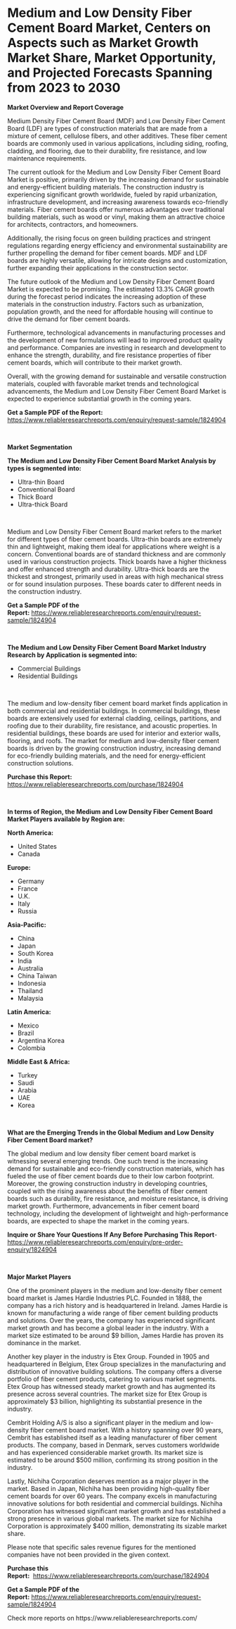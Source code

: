 <p><h1>Medium and Low Density Fiber Cement Board Market, Centers on Aspects such as Market Growth Market Share, Market Opportunity, and Projected Forecasts Spanning from 2023 to 2030</h1></p><p><strong>Market Overview and Report Coverage</strong></p>
<p><p>Medium Density Fiber Cement Board (MDF) and Low Density Fiber Cement Board (LDF) are types of construction materials that are made from a mixture of cement, cellulose fibers, and other additives. These fiber cement boards are commonly used in various applications, including siding, roofing, cladding, and flooring, due to their durability, fire resistance, and low maintenance requirements.</p><p>The current outlook for the Medium and Low Density Fiber Cement Board Market is positive, primarily driven by the increasing demand for sustainable and energy-efficient building materials. The construction industry is experiencing significant growth worldwide, fueled by rapid urbanization, infrastructure development, and increasing awareness towards eco-friendly materials. Fiber cement boards offer numerous advantages over traditional building materials, such as wood or vinyl, making them an attractive choice for architects, contractors, and homeowners.</p><p>Additionally, the rising focus on green building practices and stringent regulations regarding energy efficiency and environmental sustainability are further propelling the demand for fiber cement boards. MDF and LDF boards are highly versatile, allowing for intricate designs and customization, further expanding their applications in the construction sector.</p><p>The future outlook of the Medium and Low Density Fiber Cement Board Market is expected to be promising. The estimated 13.3% CAGR growth during the forecast period indicates the increasing adoption of these materials in the construction industry. Factors such as urbanization, population growth, and the need for affordable housing will continue to drive the demand for fiber cement boards.</p><p>Furthermore, technological advancements in manufacturing processes and the development of new formulations will lead to improved product quality and performance. Companies are investing in research and development to enhance the strength, durability, and fire resistance properties of fiber cement boards, which will contribute to their market growth.</p><p>Overall, with the growing demand for sustainable and versatile construction materials, coupled with favorable market trends and technological advancements, the Medium and Low Density Fiber Cement Board Market is expected to experience substantial growth in the coming years.</p></p>
<p><strong>Get a Sample PDF of the Report:</strong> <a href="https://www.reliableresearchreports.com/enquiry/request-sample/1824904">https://www.reliableresearchreports.com/enquiry/request-sample/1824904</a></p>
<p>&nbsp;</p>
<p><strong>Market Segmentation</strong></p>
<p><strong>The Medium and Low Density Fiber Cement Board Market Analysis by types is segmented into:</strong></p>
<p><ul><li>Ultra-thin Board</li><li>Conventional Board</li><li>Thick Board</li><li>Ultra-thick Board</li></ul></p>
<p>&nbsp;</p>
<p><p>Medium and Low Density Fiber Cement Board market refers to the market for different types of fiber cement boards. Ultra-thin boards are extremely thin and lightweight, making them ideal for applications where weight is a concern. Conventional boards are of standard thickness and are commonly used in various construction projects. Thick boards have a higher thickness and offer enhanced strength and durability. Ultra-thick boards are the thickest and strongest, primarily used in areas with high mechanical stress or for sound insulation purposes. These boards cater to different needs in the construction industry.</p></p>
<p><strong>Get a Sample PDF of the Report:</strong>&nbsp;<a href="https://www.reliableresearchreports.com/enquiry/request-sample/1824904">https://www.reliableresearchreports.com/enquiry/request-sample/1824904</a></p>
<p>&nbsp;</p>
<p><strong>The Medium and Low Density Fiber Cement Board Market Industry Research by Application is segmented into:</strong></p>
<p><ul><li>Commercial Buildings</li><li>Residential Buildings</li></ul></p>
<p>&nbsp;</p>
<p><p>The medium and low-density fiber cement board market finds application in both commercial and residential buildings. In commercial buildings, these boards are extensively used for external cladding, ceilings, partitions, and roofing due to their durability, fire resistance, and acoustic properties. In residential buildings, these boards are used for interior and exterior walls, flooring, and roofs. The market for medium and low-density fiber cement boards is driven by the growing construction industry, increasing demand for eco-friendly building materials, and the need for energy-efficient construction solutions.</p></p>
<p><strong>Purchase this Report:</strong>&nbsp; <a href="https://www.reliableresearchreports.com/purchase/1824904">https://www.reliableresearchreports.com/purchase/1824904</a></p>
<p>&nbsp;</p>
<p><strong>In terms of Region, the Medium and Low Density Fiber Cement Board Market Players available by Region are:</strong></p>
<p>
    <p> <strong> North America: </strong>
        <ul>
            <li>United States</li>
            <li>Canada</li>
        </ul>
        </p> 
    <p> <strong> Europe: </strong>
        <ul>
            <li>Germany</li>
            <li>France</li>
            <li>U.K.</li>
            <li>Italy</li>
            <li>Russia</li>
        </ul>
        </p> 
    <p> <strong> Asia-Pacific: </strong>
        <ul>
            <li>China</li>
            <li>Japan</li>
            <li>South Korea</li>
            <li>India</li>
            <li>Australia</li>
            <li>China Taiwan</li>
            <li>Indonesia</li>
            <li>Thailand</li>
            <li>Malaysia</li>
        </ul>
        </p> 
    <p> <strong> Latin America: </strong>
        <ul>
            <li>Mexico</li>
            <li>Brazil</li>
            <li>Argentina Korea</li>
            <li>Colombia</li>
        </ul>
        </p> 
    <p> <strong> Middle East & Africa: </strong>
        <ul>
            <li>Turkey</li>
            <li>Saudi</li>
            <li>Arabia</li>
            <li>UAE</li>
            <li>Korea</li>
        </ul>
    </p>
    </p>
<p>&nbsp;</p>
<p><strong>What are the Emerging Trends in the Global Medium and Low Density Fiber Cement Board market?</strong></p>
<p><p>The global medium and low density fiber cement board market is witnessing several emerging trends. One such trend is the increasing demand for sustainable and eco-friendly construction materials, which has fueled the use of fiber cement boards due to their low carbon footprint. Moreover, the growing construction industry in developing countries, coupled with the rising awareness about the benefits of fiber cement boards such as durability, fire resistance, and moisture resistance, is driving market growth. Furthermore, advancements in fiber cement board technology, including the development of lightweight and high-performance boards, are expected to shape the market in the coming years.</p></p>
<p><strong>Inquire or Share Your Questions If Any Before Purchasing This Report</strong>- <a href="https://www.reliableresearchreports.com/enquiry/pre-order-enquiry/1824904">https://www.reliableresearchreports.com/enquiry/pre-order-enquiry/1824904</a></p>
<p>&nbsp;</p>
<p><strong>Major Market Players</strong></p>
<p><p>One of the prominent players in the medium and low-density fiber cement board market is James Hardie Industries PLC. Founded in 1888, the company has a rich history and is headquartered in Ireland. James Hardie is known for manufacturing a wide range of fiber cement building products and solutions. Over the years, the company has experienced significant market growth and has become a global leader in the industry. With a market size estimated to be around $9 billion, James Hardie has proven its dominance in the market.</p><p>Another key player in the industry is Etex Group. Founded in 1905 and headquartered in Belgium, Etex Group specializes in the manufacturing and distribution of innovative building solutions. The company offers a diverse portfolio of fiber cement products, catering to various market segments. Etex Group has witnessed steady market growth and has augmented its presence across several countries. The market size for Etex Group is approximately $3 billion, highlighting its substantial presence in the industry.</p><p>Cembrit Holding A/S is also a significant player in the medium and low-density fiber cement board market. With a history spanning over 90 years, Cembrit has established itself as a leading manufacturer of fiber cement products. The company, based in Denmark, serves customers worldwide and has experienced considerable market growth. Its market size is estimated to be around $500 million, confirming its strong position in the industry.</p><p>Lastly, Nichiha Corporation deserves mention as a major player in the market. Based in Japan, Nichiha has been providing high-quality fiber cement boards for over 60 years. The company excels in manufacturing innovative solutions for both residential and commercial buildings. Nichiha Corporation has witnessed significant market growth and has established a strong presence in various global markets. The market size for Nichiha Corporation is approximately $400 million, demonstrating its sizable market share.</p><p>Please note that specific sales revenue figures for the mentioned companies have not been provided in the given context.</p></p>
<p><strong>Purchase this Report:</strong>&nbsp;&nbsp;<a href="https://www.reliableresearchreports.com/purchase/1824904">https://www.reliableresearchreports.com/purchase/1824904</a></p>
<p></p>
<p><strong>Get a Sample PDF of the Report:</strong>&nbsp;<a href="https://www.reliableresearchreports.com/enquiry/request-sample/1824904">https://www.reliableresearchreports.com/enquiry/request-sample/1824904</a></p>
<p>Check more reports on https://www.reliableresearchreports.com/</p>